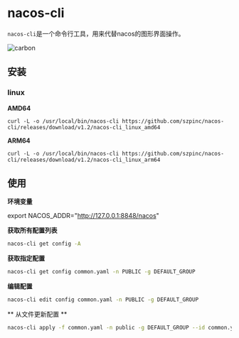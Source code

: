 # nacos-cli

`nacos-cli`是一个命令行工具，用来代替nacos的图形界面操作。

![carbon](https://github.com/szpinc/nacos-cli/assets/19821378/2899922a-e7c7-402d-80d4-a6bb27912efc)



## 安装
### linux

**AMD64**

`curl -L -o /usr/local/bin/nacos-cli https://github.com/szpinc/nacos-cli/releases/download/v1.2/nacos-cli_linux_amd64`

**ARM64**

`curl -L -o /usr/local/bin/nacos-cli https://github.com/szpinc/nacos-cli/releases/download/v1.2/nacos-cli_linux_arm64`

## 使用

**环境变量**

export NACOS_ADDR="http://127.0.0.1:8848/nacos"

**获取所有配置列表**

``` bash
nacos-cli get config -A
```

**获取指定配置**

``` bash
nacos-cli get config common.yaml -n PUBLIC -g DEFAULT_GROUP
```

**编辑配置**

``` bash
nacos-cli edit config common.yaml -n PUBLIC -g DEFAULT_GROUP
```

** 从文件更新配置 **

``` bash
nacos-cli apply -f common.yaml -n public -g DEFAULT_GROUP --id common.yaml
```
